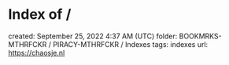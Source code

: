# Index of /

created: September 25, 2022 4:37 AM (UTC)
folder: BOOKMRKS-MTHRFCKR / PIRACY-MTHRFCKR / Indexes
tags: indexes
url: https://chaosje.nl